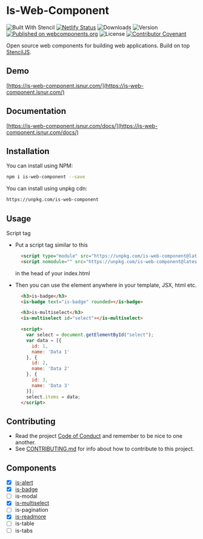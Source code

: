 
# Is-Web-Component

![Built With Stencil](https://img.shields.io/badge/-Built%20With%20Stencil-16161d.svg?logo=data%3Aimage%2Fsvg%2Bxml%3Bbase64%2CPD94bWwgdmVyc2lvbj0iMS4wIiBlbmNvZGluZz0idXRmLTgiPz4KPCEtLSBHZW5lcmF0b3I6IEFkb2JlIElsbHVzdHJhdG9yIDE5LjIuMSwgU1ZHIEV4cG9ydCBQbHVnLUluIC4gU1ZHIFZlcnNpb246IDYuMDAgQnVpbGQgMCkgIC0tPgo8c3ZnIHZlcnNpb249IjEuMSIgaWQ9IkxheWVyXzEiIHhtbG5zPSJodHRwOi8vd3d3LnczLm9yZy8yMDAwL3N2ZyIgeG1sbnM6eGxpbms9Imh0dHA6Ly93d3cudzMub3JnLzE5OTkveGxpbmsiIHg9IjBweCIgeT0iMHB4IgoJIHZpZXdCb3g9IjAgMCA1MTIgNTEyIiBzdHlsZT0iZW5hYmxlLWJhY2tncm91bmQ6bmV3IDAgMCA1MTIgNTEyOyIgeG1sOnNwYWNlPSJwcmVzZXJ2ZSI%2BCjxzdHlsZSB0eXBlPSJ0ZXh0L2NzcyI%2BCgkuc3Qwe2ZpbGw6I0ZGRkZGRjt9Cjwvc3R5bGU%2BCjxwYXRoIGNsYXNzPSJzdDAiIGQ9Ik00MjQuNywzNzMuOWMwLDM3LjYtNTUuMSw2OC42LTkyLjcsNjguNkgxODAuNGMtMzcuOSwwLTkyLjctMzAuNy05Mi43LTY4LjZ2LTMuNmgzMzYuOVYzNzMuOXoiLz4KPHBhdGggY2xhc3M9InN0MCIgZD0iTTQyNC43LDI5Mi4xSDE4MC40Yy0zNy42LDAtOTIuNy0zMS05Mi43LTY4LjZ2LTMuNkgzMzJjMzcuNiwwLDkyLjcsMzEsOTIuNyw2OC42VjI5Mi4xeiIvPgo8cGF0aCBjbGFzcz0ic3QwIiBkPSJNNDI0LjcsMTQxLjdIODcuN3YtMy42YzAtMzcuNiw1NC44LTY4LjYsOTIuNy02OC42SDMzMmMzNy45LDAsOTIuNywzMC43LDkyLjcsNjguNlYxNDEuN3oiLz4KPC9zdmc%2BCg%3D%3D&colorA=16161d&style=flat-square) [![Netlify Status](https://api.netlify.com/api/v1/badges/4ad79586-5e59-43cc-ba9f-3de9fc05045a/deploy-status)](https://app.netlify.com/sites/is-web-component/deploys) ![Downloads](https://img.shields.io/npm/dm/is-web-component.svg)
 ![Version](https://img.shields.io/npm/v/is-web-component.svg) [![Published on webcomponents.org](https://img.shields.io/badge/webcomponents.org-published-blue.svg)](https://www.webcomponents.org/element/is-web-component) ![License](https://img.shields.io/npm/l/is-web-component.svg) [![Contributor Covenant](https://img.shields.io/badge/Contributor%20Covenant-v1.4%20adopted-ff69b4.svg)](CODE_OF_CONDUCT.md)


Open source web components for building web applications. Build on top [StencilJS](https://stenciljs.com).

## Demo

[https://is-web-component.isnur.com/](https://is-web-component.isnur.com/)

## Documentation

[https://is-web-component.isnur.com/docs/](https://is-web-component.isnur.com/docs/)

## Installation

You can install using NPM:

```bash
npm i is-web-component --save
```

You can install using unpkg cdn:

```html
https://unpkg.com/is-web-component
```

## Usage

Script tag

- Put a script tag similar to this

  ```html
    <script type="module" src="https://unpkg.com/is-web-component@latest/dist/is-web-component/is-web-component.esm.js"></script>
    <script nomodule="" src="https://unpkg.com/is-web-component@latest/dist/is-web-component/is-web-component.js"></script>
  ```
  
  in the head of your index.html
- Then you can use the element anywhere in your template, JSX, html etc.

  ```html
    <h3>is-badge</h3>
    <is-badge text="is-badge" rounded></is-badge>

    <h3>is-multiselect</h3>
    <is-multiselect id="select"></is-multiselect>
  
    <script>
      var select = document.getElementById("select");
      var data = [{
        id: 1,
        name: 'Data 1'
      }, {
        id: 2,
        name: 'Data 2'
      }, {
        id: 3,
        name: 'Data 3'
      }];
      select.items = data;
    </script>
  ```

## Contributing

* Read the project [Code of Conduct](CODE_OF_CONDUCT.md) and remember to be nice to one another.
* See [CONTRIBUTING.md](CONTRIBUTING.md) for info about how to contribute to this project.

## Components

- [x] [is-alert](src/components/alert/readme.md)
- [x] [is-badge](src/components/badge/readme.md)
- [ ] is-modal
- [x] [is-multiselect](src/components/multiselect/readme.md)
- [ ] is-pagination
- [x] [is-readmore](src/components/readmore/readme.md)
- [ ] is-table
- [ ] is-tabs
